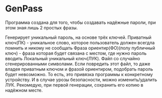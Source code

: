 # GenPass
Программа создана для того, чтобы создавать надёжные пароли, при этом зная лишь 2 простых фразы.

Генерирует уникальный пароль, на основе трёх ключей.
Приватный ключ(ПК) - уникальное слово, которое пользователь должен всегдла помнить и никому не сообщать
Фраза ориентир(ФО)(полу публичный ключ) - фраза которая будет связана с местом, где нужно пароль вводить
Локальный уникальный ключ(ЛУК). Файл со случайно сгенерированными символами. Если повредить этот файл, то даже владея приватным ключом и фразой ориентиром, подобрать пароль будет невозможно. То есть, это привязка программы к конкретному устройству. И в случае урозы безопасности, можно изменить/удалить ЛУК. Рекомедую, при первой генерации, сохранить его копию в надёжном месте.

